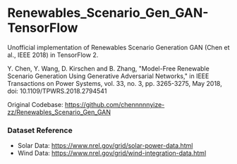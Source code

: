 # Renewables_Scenario_Gen_GAN-TensorFlow
Unofficial implementation of Renewables Scenario Generation GAN (Chen et al., IEEE 2018) in TensorFlow 2.

Y. Chen, Y. Wang, D. Kirschen and B. Zhang, "Model-Free Renewable Scenario Generation Using Generative Adversarial Networks," in IEEE Transactions on Power Systems, vol. 33, no. 3, pp. 3265-3275, May 2018, doi: 10.1109/TPWRS.2018.2794541

Original Codebase: https://github.com/chennnnnyize-zz/Renewables_Scenario_Gen_GAN

### Dataset Reference
* Solar Data: https://www.nrel.gov/grid/solar-power-data.html
* Wind Data: https://www.nrel.gov/grid/wind-integration-data.html
